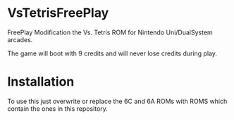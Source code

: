 # VsTetrisFreePlay
FreePlay Modification the Vs. Tetris ROM for Nintendo Uni/DualSystem arcades.

The game will boot with 9 credits and will never lose credits during play.

# Installation
To use this just overwrite or replace the 6C and 6A ROMs with ROMS which contain the ones in this repository.
